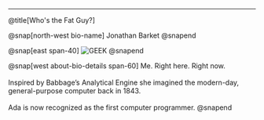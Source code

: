---
@title[Who's the Fat Guy?]

@snap[north-west bio-name]
Jonathan Barket
@snapend

@snap[east span-40]
![GEEK](template/img/geek.gif)
@snapend

@snap[west about-bio-details span-60]
Me. Right here. Right now.
<br><br>
Inspired by Babbage’s Analytical Engine she imagined the modern-day, general-purpose computer back in 1843.<br><br>Ada is now recognized as the first computer programmer.
@snapend

